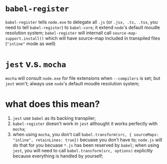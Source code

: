 # `babel-register`
`babel-register` tells `node.exe` to delegate all `.js` (or `.jsx, .ts, .tsx`, you need to tell `babel-register`) to `babel-core`; it extend `node`'s default moudle resolution system;
`babel-register` will internall call `source-map-support.install()` which will have source-map included in transpiled files (`"inline"` mode as well)


# `jest` v.s. `mocha`
`mocha` will consult `node.exe` for file extensions when `--compilers` is set;
 but `jest` won't; always use `node`'s default moudle resolution system;

# what does this mean?

1. `jest` use `babel` as its backing transpiler; 
2. `babel-register` doesn't work in `jest` althought it works perfectly with `mocha`;    
3.  when using `mocha`, you don't call `babel.transform(src, { sourceMaps: "inline", retainLines: true})` becuase you don't have to; 
    `node.js` will do that for you becuase `*.js` has been reserved by `babel`;
    when using `jest`, you will need to call `babel.transform(src, options)` explicitly because everything is handled by yourself;